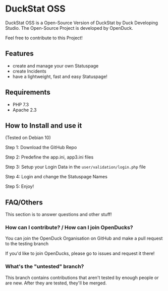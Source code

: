 # DuckStat OSS

DuckStat OSS is a Open-Source Version of DuckStat by Duck Developing Studio.
The Open-Source Project is developed by OpenDuck.

Feel free to contribute to this Project!

## Features

- create and manage your own Statuspage
- create Incidents
- have a lightweight, fast and easy Statuspage!

## Requirements

- PHP 7.3
- Apache 2.3


## How to Install and use it
(Tested on Debian 10)

Step 1: Download the GitHub Repo

Step 2: Predefine the app.ini, app3.ini files

Step 3: Setup your Login Data in the `user/validation/login.php` file

Step 4: Login and change the Statuspage Names

Step 5: Enjoy!

## FAQ/Others

This section is to answer questions and other stuff!

### How can I contribute? / How can I join OpenDucks?

You can join the OpenDuck Organisation on GitHub and make a pull request to the testing branch

If you'd like to join OpenDucks, please go to issues and request it there!

### What's the "untested" branch?

This branch contains contributions that aren't tested by enough people or are new. After they are tested, they'll be merged.
